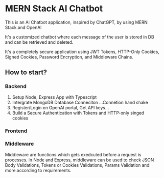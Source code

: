 # MERN Stack AI Chatbot

This is an AI Chatbot application, inspired by ChatGPT, by using MERN Stack and OpenAI

It's a customized chatbot where each message of the user is stored in DB and can be retrieved and deleted.

It's a completely secure application using JWT Tokens, HTTP-Only Cookies, Signed Cookies, Password Encryption, and Middleware Chains.

## How to start?

### Backend

1. Setup Node, Express App with Typescript
2. Intergrate MongoDB Database Conneciton ...Connetion hand shake
3. Register/Login on OpenAI portal, Get API keys...
4. Build a Secure Authentication with Tokens and HTTP-only singed cookies

### Frontend

### Middleware

Middleware are functions which gets exedcuted before a request is processes.
In Node and Express, middleware can be used to check JSON Body Validations, Tokens or Cookies Validations, Params Validation and more according to requirements.
